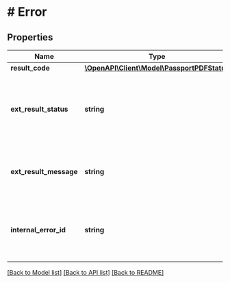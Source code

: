 # # Error

## Properties

Name | Type | Description | Notes
------------ | ------------- | ------------- | -------------
**result_code** | [**\OpenAPI\Client\Model\PassportPDFStatus**](PassportPDFStatus.md) |  | [optional] 
**ext_result_status** | **string** | Specifies a result code related to an error which occured in an external component. | [optional] [readonly] 
**ext_result_message** | **string** | Specifies a message which further describes the error. | [optional] 
**internal_error_id** | **string** | Specifies a unique identifier, allowing to easily assess the error. | [optional] 

[[Back to Model list]](../../README.md#documentation-for-models) [[Back to API list]](../../README.md#documentation-for-api-endpoints) [[Back to README]](../../README.md)


